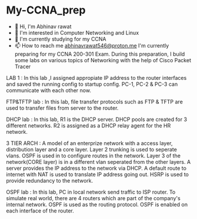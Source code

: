 # My-CCNA_prep
- 👋 Hi, I'm Abhinav rawat 
- 👀 I'm interested in Computer Networking and Linux 
- 🌱 I'm currently studying for my CCNA 
- 📫 How to reach me abhinavrawat546@proton.me
I'm currently preparing for my CCNA 200-301 Exam. During this preparation, I build some labs on various topics of Networking with the help of Cisco Packet Tracer


LAB 1 : In this lab ,I assigned appropiate IP address to the router interfaces and saved the running config to startup config. PC-1, PC-2 & PC-3 can communicate with each other now.

FTP&TFTP lab : In this lab, file transfer protocols such as FTP & TFTP are used to transfer files from server to the router.

DHCP lab : In this lab, R1 is the DHCP server. DHCP pools are created for 3 different networks. R2 is assigned as a DHCP relay agent for the HR network.   


3 TIER ARCH : A model of an enterprize network with a access layer, distribution layer and a core layer. Layer 2 trunking is used to seperate vlans. OSPF is used in to configure routes in the network. Layer 3 of the network(CORE layer) is in a different vlan seperated from the other layers. A server provides the IP address to the network via DHCP. A default route to internet with NAT is used to translate IP address going out. HSRP is used to provide redundancy to the network.


OSPF lab : In this lab, PC in local network send traffic to ISP router. To simulate real world, there are 4 routers which are part of the company's internal network. OSPF is used as the routing protocol. OSPF is enabled on each interface of the router. 
